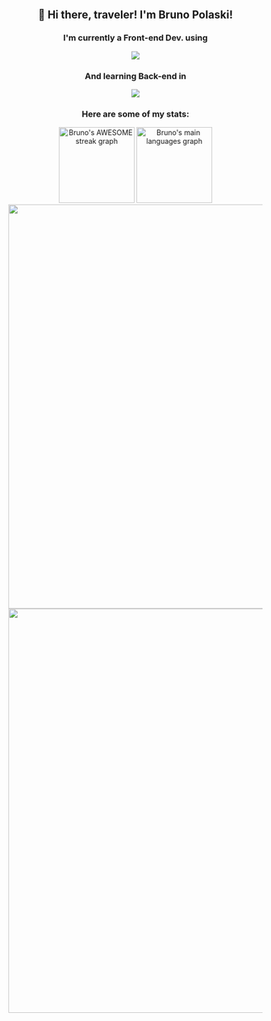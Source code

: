 <div>
  <h2 align="center">👋 Hi there, traveler! I'm Bruno Polaski!</h2>
  <div align="center">
    <h3>I'm currently a Front-end Dev. using</h3>
    <img src="https://readme-typing-svg.herokuapp.com?lines=VueJS%20|%20Quasar%20|%20Typescript;Flutter%20|%20Dart;&height=30&width=350&color=FFB082">
  </div>
  <div align="center">
    <h3>And learning Back-end in</h3>
    <img src="https://readme-typing-svg.herokuapp.com?lines=Go%20|%20PHP;&height=30&width=100&color=8B6FDC">
  </div>
</div>

<div align="center">
  <h3>Here are some of my stats:</h3>
  <div>
    <img src="https://streak-stats.demolab.com?user=BrunoPolaski&locale=en&mode=daily&theme=outrun&hide_border=true&border_radius=25&card_width=500" height="150" alt="Bruno's AWESOME streak graph"  />
    <img src="https://github-readme-stats.vercel.app/api/top-langs?username=BrunoPolaski&locale=en&hide_title=false&layout=compact&card_width=450&langs_count=6&theme=outrun&hide_border=true&border_radius=25" height="150" alt="Bruno's main languages graph"  />
    <img width="800" src="http://github-profile-summary-cards.vercel.app/api/cards/profile-details?username=BrunoPolaski&theme=outrun">
  </div>
</div>

 <div align="center"><img width="800" src="https://64.media.tumblr.com/2d0af9c90d1b1107313cc20bda01548a/tumblr_outwxnanpp1u79o2lo1_1280.gifv"></div>
